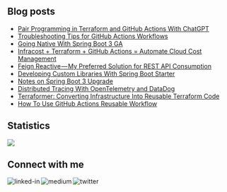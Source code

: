 
## Blog posts
<!-- BLOG-POST-LIST:START -->
- [Pair Programming in Terraform and GitHub Actions With ChatGPT](https://betterprogramming.pub/pair-programming-in-terraform-and-github-actions-with-chatgpt-b43f2513698b?source=rss-ce7cd5b8b74a------2)
- [Troubleshooting Tips for GitHub Actions Workflows](https://betterprogramming.pub/17-troubleshooting-tips-for-github-actions-workflows-43394e4f1a8a?source=rss-ce7cd5b8b74a------2)
- [Going Native With Spring Boot 3 GA](https://betterprogramming.pub/going-native-with-spring-boot-3-ga-4e8d91ab21d3?source=rss-ce7cd5b8b74a------2)
- [Infracost + Terraform + GitHub Actions = Automate Cloud Cost Management](https://betterprogramming.pub/infracost-terraform-github-actions-automate-cloud-cost-management-a62b329f2834?source=rss-ce7cd5b8b74a------2)
- [Feign Reactive — My Preferred Solution for REST API Consumption](https://betterprogramming.pub/feign-reactive-my-preferred-solution-for-rest-api-consumption-5d79a283b24f?source=rss-ce7cd5b8b74a------2)
- [Developing Custom Libraries With Spring Boot Starter](https://betterprogramming.pub/developing-custom-libraries-with-spring-boot-starter-cf463a5eca39?source=rss-ce7cd5b8b74a------2)
- [Notes on Spring Boot 3 Upgrade](https://betterprogramming.pub/notes-on-spring-boot-3-upgrade-a15e16f84862?source=rss-ce7cd5b8b74a------2)
- [Distributed Tracing With OpenTelemetry and DataDog](https://betterprogramming.pub/distributed-tracing-with-opentelemetry-and-datadog-712f8f4d520b?source=rss-ce7cd5b8b74a------2)
- [Terraformer: Converting Infrastructure Into Reusable Terraform Code](https://betterprogramming.pub/terraformer-converting-infrastructure-into-reusable-terraform-code-afe543ad0b15?source=rss-ce7cd5b8b74a------2)
- [How To Use GitHub Actions Reusable Workflow](https://betterprogramming.pub/how-to-use-github-actions-reusable-workflow-8604e8cbf258?source=rss-ce7cd5b8b74a------2)
<!-- BLOG-POST-LIST:END -->

## Statistics
<img src="https://github-readme-stats.vercel.app/api?username=wenqiglantz&theme=light">

## Connect with me
[<img align="left" alt="linked-in" src="https://img.shields.io/badge/linkedin-%230077B5.svg?&style=for-the-badge&logo=linkedin&logoColor=white" />](https://www.linkedin.com/in/wenqi-glantz-b5448a5a/)
[<img align="left" alt="medium" src="https://img.shields.io/badge/medium-%2312100E.svg?&style=for-the-badge&logo=medium&logoColor=white" />](https://medium.com/@wenqiglantz)
[<img align="left" alt="twitter" src="https://img.shields.io/badge/Twitter-blue?style=for-the-badge&logo=twitter&logoColor=white" />](https://twitter.com/@wenqi_glantz)
<br>
<br>
